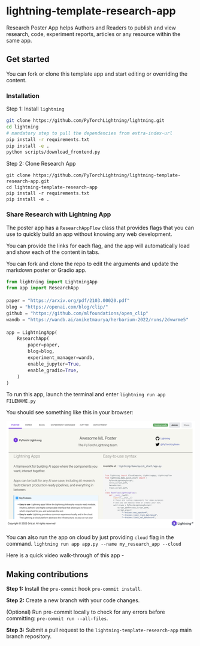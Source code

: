# lightning-template-research-app

Research Poster App helps Authors and Readers to publish and view research, code, experiment reports,
articles or any resource within the same app.

## Get started

You can fork or clone this template app and start editing or overriding the content.

### Installation

Step 1: Install `lightning`

```bash
git clone https://github.com/PyTorchLightning/lightning.git
cd lightning
# mandatory step to pull the dependencies from extra-index-url
pip install -r requirements.txt
pip install -e .
python scripts/download_frontend.py
```

Step 2: Clone Research App

```
git clone https://github.com/PyTorchLightning/lightning-template-research-app.git
cd lightning-template-research-app
pip install -r requirements.txt
pip install -e .
```

### Share Research with Lightning App

The poster app has a `ResearchAppFlow` class that provides flags that you can use to quickly build an app without knowing
any web development.

You can provide the links for each flag, and the app will automatically load and show each of the content in tabs.

You can fork and clone the repo to edit the arguments and update the markdown poster or Gradio app.

```python
from lightning import LightningApp
from app import ResearchApp

paper = "https://arxiv.org/pdf/2103.00020.pdf"
blog = "https://openai.com/blog/clip/"
github = "https://github.com/mlfoundations/open_clip"
wandb = "https://wandb.ai/aniketmaurya/herbarium-2022/runs/2dvwrme5"

app = LightningApp(
    ResearchApp(
        paper=paper,
        blog=blog,
        experiment_manager=wandb,
        enable_jupyter=True,
        enable_gradio=True,
    )
)
```

To run this app, launch the terminal and enter `lightning run app FILENAME.py`

You should see something like this in your browser:

![image](./assets/demo.png)

You can also run the app on cloud by just providing `cloud` flag in the command.
`lightning run app app.py --name my_research_app --cloud`

Here is a quick video walk-through of this app -

## Making contributions

**Step 1:** Install the `pre-commit` hook `pre-commit install`.

**Step 2:** Create a new branch with your code changes.

(Optional) Run pre-commit locally to check for any errors before committing: `pre-commit run --all-files`.

**Step 3:** Submit a pull request to the `lightning-template-research-app` main branch repository.
